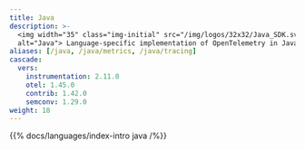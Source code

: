 ```yaml
---
title: Java
description: >-
  <img width="35" class="img-initial" src="/img/logos/32x32/Java_SDK.svg"
  alt="Java"> Language-specific implementation of OpenTelemetry in Java.
aliases: [/java, /java/metrics, /java/tracing]
cascade:
  vers:
    instrumentation: 2.11.0
    otel: 1.45.0
    contrib: 1.42.0
    semconv: 1.29.0
weight: 18
---
```


{{% docs/languages/index-intro java /%}}
